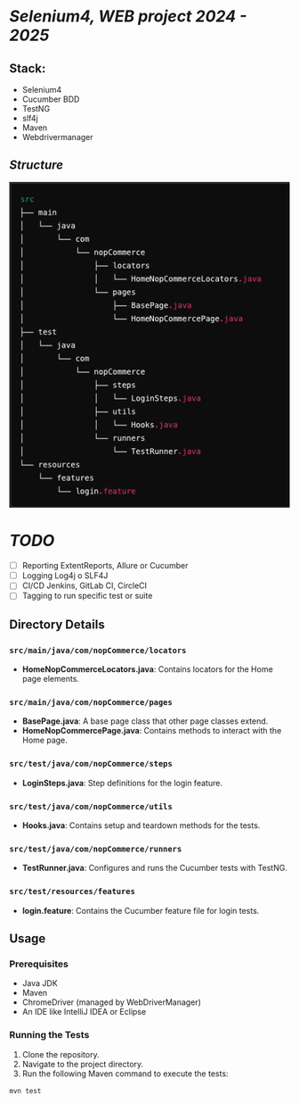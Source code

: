 # *Selenium4, WEB project 2024 - 2025*

## Stack: 
- Selenium4
- Cucumber BDD
- TestNG
- slf4j
- Maven
- Webdrivermanager

## *Structure*

![img.png](img.png)

# *TODO*
- [ ]  Reporting ExtentReports, Allure or Cucumber
- [ ]  Logging Log4j o SLF4J
- [ ]  CI/CD Jenkins, GitLab CI, CircleCI
- [ ]  Tagging to run specific test or suite

## Directory Details

### `src/main/java/com/nopCommerce/locators`

- **HomeNopCommerceLocators.java**: Contains locators for the Home page elements.

### `src/main/java/com/nopCommerce/pages`

- **BasePage.java**: A base page class that other page classes extend.
- **HomeNopCommercePage.java**: Contains methods to interact with the Home page.

### `src/test/java/com/nopCommerce/steps`

- **LoginSteps.java**: Step definitions for the login feature.

### `src/test/java/com/nopCommerce/utils`

- **Hooks.java**: Contains setup and teardown methods for the tests.

### `src/test/java/com/nopCommerce/runners`

- **TestRunner.java**: Configures and runs the Cucumber tests with TestNG.

### `src/test/resources/features`

- **login.feature**: Contains the Cucumber feature file for login tests.

## Usage

### Prerequisites

- Java JDK
- Maven
- ChromeDriver (managed by WebDriverManager)
- An IDE like IntelliJ IDEA or Eclipse

### Running the Tests

1. Clone the repository.
2. Navigate to the project directory.
3. Run the following Maven command to execute the tests:

```bash
mvn test
```